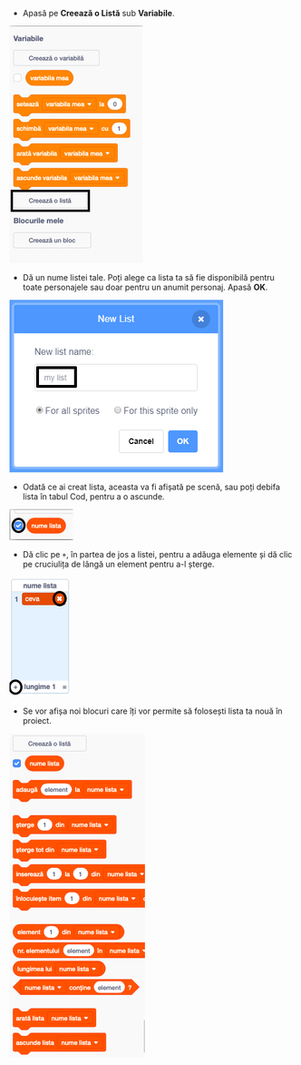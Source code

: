 + Apasă pe **Creează o Listă** sub **Variabile**.

![Creează o listă](images/make-a-list-annotated.png)

+ Dă un nume listei tale. Poți alege ca lista ta să fie disponibilă pentru toate personajele sau doar pentru un anumit personaj. Apasă **OK**.

![Nume listă](images/list-name-annotated.png)

+ Odată ce ai creat lista, aceasta va fi afișată pe scenă, sau poți debifa lista în tabul Cod, pentru a o ascunde.

![Afișează/ascunde lista](images/list-show-hide-annotated.png)

+ Dă clic pe `+`, în partea de jos a listei, pentru a adăuga elemente și dă clic pe cruciulița de lângă un element pentru a-l șterge.

![Afișează/ascunde lista](images/list-add-delete-annotated.png)

+ Se vor afișa noi blocuri care îți vor permite să folosești lista ta nouă în proiect.

![Listă de blocuri](images/list-blocks.png)